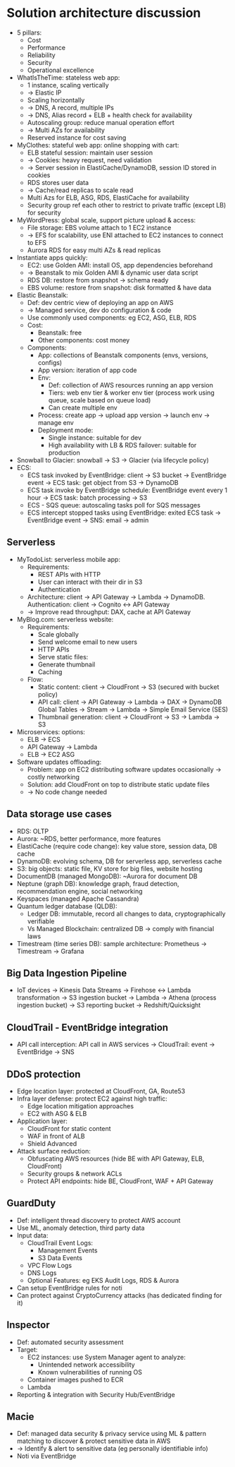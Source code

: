 # Solution architecture discussion
- 5 pillars:
  - Cost
  - Performance
  - Reliability
  - Security
  - Operational excellence
- WhatIsTheTime: stateless web app:
  - 1 instance, scaling vertically
  - -> Elastic IP
  - Scaling horizontally
  - -> DNS, A record, multiple IPs
  - -> DNS, Alias record + ELB + health check for availability
  - Autoscaling group: reduce manual operation effort
  - -> Multi AZs for availability
  - Reserved instance for cost saving
- MyClothes: stateful web app: online shopping with cart:
  - ELB stateful session: maintain user session
  - -> Cookies: heavy request, need validation
  - -> Server session in ElastiCache/DynamoDB, session ID stored in cookies
  - RDS stores user data
  - -> Cache/read replicas to scale read
  - Multi Azs for ELB, ASG, RDS, ElastiCache for availability
  - Security group ref each other to restrict to private traffic (except LB) for security
- MyWordPress: global scale, support picture upload & access:
  - File storage: EBS volume attach to 1 EC2 instance
  - -> EFS for scalability, use ENI attached to EC2 instances to connect to EFS
  - Aurora RDS for easy multi AZs & read replicas
- Instantiate apps quickly:
  - EC2: use Golden AMI: install OS, app dependencies beforehand
  - -> Beanstalk to mix Golden AMI & dynamic user data script
  - RDS DB: restore from snapshot -> schema ready
  - EBS volume: restore from snapshot: disk formatted & have data
- Elastic Beanstalk:
  - Def: dev centric view of deploying an app on AWS
  - -> Managed service, dev do configuration & code
  - Use commonly used components: eg EC2, ASG, ELB, RDS
  - Cost:
    - Beanstalk: free
    - Other components: cost money
  - Components:
    - App: collections of Beanstalk components (envs, versions, configs)
    - App version: iteration of app code
    - Env:
      - Def: collection of AWS resources running an app version
      - Tiers: web env tier & worker env tier (process work using queue, scale based on queue load)
      - Can create multiple env
    - Process: create app -> upload app version -> launch env -> manage env
    - Deployment mode:
      - Single instance: suitable for dev
      - High availability with LB & RDS failover: suitable for production
- Snowball to Glacier: snowball -> S3 -> Glacier (via lifecycle policy)
- ECS:
  - ECS task invoked by EventBridge: client -> S3 bucket -> EventBridge event -> ECS task: get object from S3 -> DynamoDB
  - ECS task invoke by EventBridge schedule: EventBridge event every 1 hour -> ECS task: batch processing -> S3
  - ECS - SQS queue: autoscaling tasks poll for SQS messages
  - ECS intercept stopped tasks using EventBridge: exited ECS task -> EventBridge event -> SNS: email -> admin
## Serverless
- MyTodoList: serverless mobile app:
  - Requirements:
    - REST APIs with HTTP
    - User can interact with their dir in S3
    - Authentication
  - Architecture: client -> API Gateway -> Lambda -> DynamoDB. Authentication: client -> Cognito <-> API Gateway
  - -> Improve read throughput: DAX, cache at API Gateway
- MyBlog.com: serverless website:
  - Requirements:
    - Scale globally
    - Send welcome email to new users
    - HTTP APIs
    - Serve static files: 
    - Generate thumbnail
    - Caching
  - Flow:
    - Static content: client -> CloudFront -> S3 (secured with bucket policy)
    - API call: client -> API Gateway -> Lambda -> DAX -> DynamoDB Global Tables -> Stream -> Lambda -> Simple Email Service (SES)
    - Thumbnail generation: client -> CloudFront -> S3 -> Lambda -> S3
- Microservices: options:
  - ELB -> ECS
  - API Gateway -> Lambda
  - ELB -> EC2 ASG
- Software updates offloading:
  - Problem: app on EC2 distributing software updates occasionally -> costly networking
  - Solution: add CloudFront on top to distribute static update files
  - -> No code change needed
## Data storage use cases
- RDS: OLTP
- Aurora: ~RDS, better performance, more features
- ElastiCache (require code change): key value store, session data, DB cache
- DynamoDB: evolving schema, DB for serverless app, serverless cache
- S3: big objects: static file, KV store for big files, website hosting
- DocumentDB (managed MongoDB): ~Aurora for document DB
- Neptune (graph DB): knowledge graph, fraud detection, recommendation engine, social networking
- Keyspaces (managed Apache Cassandra)
- Quantum ledger database (QLDB):
  - Ledger DB: immutable, record all changes to data, cryptographically verifiable
  - Vs Managed Blockchain: centralized DB -> comply with financial laws
- Timestream (time series DB): sample architecture: Prometheus -> Timestream -> Grafana
## Big Data Ingestion Pipeline
- IoT devices -> Kinesis Data Streams -> Firehose <-> Lambda transformation -> S3 ingestion bucket
  -> Lambda -> Athena (process ingestion bucket) -> S3 reporting bucket -> Redshift/Quicksight
## CloudTrail - EventBridge integration
- API call interception: API call in AWS services -> CloudTrail: event -> EventBridge -> SNS
## DDoS protection
- Edge location layer: protected at CloudFront, GA, Route53
- Infra layer defense: protect EC2 against high traffic:
  - Edge location mitigation approaches
  - EC2 with ASG & ELB
- Application layer:
  - CloudFront for static content
  - WAF in front of ALB
  - Shield Advanced
- Attack surface reduction:
  - Obfuscating AWS resources (hide BE with API Gateway, ELB, CloudFront)
  - Security groups & network ACLs
  - Protect API endpoints: hide BE, CloudFront, WAF + API Gateway
## GuardDuty
- Def: intelligent thread discovery to protect AWS account
- Use ML, anomaly detection, third party data
- Input data:
  - CloudTrail Event Logs:
    - Management Events
    - S3 Data Events
  - VPC Flow Logs
  - DNS Logs
  - Optional Features: eg EKS Audit Logs, RDS & Aurora
- Can setup EventBridge rules for noti
- Can protect against CryptoCurrency attacks (has dedicated finding for it)
## Inspector
- Def: automated security assessment
- Target:
  - EC2 instances: use System Manager agent to analyze:
    - Unintended network accessibility
    - Known vulnerabilities of running OS
  - Container images pushed to ECR
  - Lambda
- Reporting & integration with Security Hub/EventBridge
## Macie
- Def: managed data security & privacy service using ML & pattern matching to discover & protect sensitive data in AWS
- -> Identify & alert to sensitive data (eg personally identifiable info)
- Noti via EventBridge